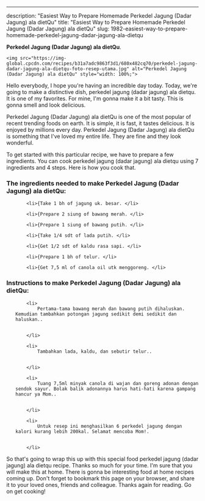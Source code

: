 ---
description: "Easiest Way to Prepare Homemade Perkedel Jagung (Dadar Jagung) ala dietQu"
title: "Easiest Way to Prepare Homemade Perkedel Jagung (Dadar Jagung) ala dietQu"
slug: 1982-easiest-way-to-prepare-homemade-perkedel-jagung-dadar-jagung-ala-dietqu

<p>
	<strong>Perkedel Jagung (Dadar Jagung) ala dietQu</strong>. 
	
</p>
<p>
	
	<img src="https://img-global.cpcdn.com/recipes/b31a7adc9863f3d1/680x482cq70/perkedel-jagung-dadar-jagung-ala-dietqu-foto-resep-utama.jpg" alt="Perkedel Jagung (Dadar Jagung) ala dietQu" style="width: 100%;">
	
	
</p>
<p>
	Hello everybody, I hope you're having an incredible day today. Today, we're going to make a distinctive dish, perkedel jagung (dadar jagung) ala dietqu. It is one of my favorites. For mine, I'm gonna make it a bit tasty. This is gonna smell and look delicious.
</p>
	
<p>
	Perkedel Jagung (Dadar Jagung) ala dietQu is one of the most popular of recent trending foods on earth. It is simple, it is fast, it tastes delicious. It is enjoyed by millions every day. Perkedel Jagung (Dadar Jagung) ala dietQu is something that I've loved my entire life. They are fine and they look wonderful.
</p>
<p>
	
</p>

<p>
To get started with this particular recipe, we have to prepare a few ingredients. You can cook perkedel jagung (dadar jagung) ala dietqu using 7 ingredients and 4 steps. Here is how you cook that.
</p>

<h3>The ingredients needed to make Perkedel Jagung (Dadar Jagung) ala dietQu:</h3>

<ol>
	
		<li>{Take 1 bh of jagung uk. besar. </li>
	
		<li>{Prepare 2 siung of bawang merah. </li>
	
		<li>{Prepare 1 siung of bawang putih. </li>
	
		<li>{Take 1/4 sdt of lada putih. </li>
	
		<li>{Get 1/2 sdt of kaldu rasa sapi. </li>
	
		<li>{Prepare 1 bh of telur. </li>
	
		<li>{Get 7,5 ml of canola oil utk menggoreng. </li>
	
</ol>
<p>
	
</p>

<h3>Instructions to make Perkedel Jagung (Dadar Jagung) ala dietQu:</h3>

<ol>
	
		<li>
			Pertama-tama bawang merah dan bawang putih dihaluskan. Kemudian tambahkan potongan jagung sedikit demi sedikit dan haluskan..
			
			
		</li>
	
		<li>
			Tambahkan lada, kaldu, dan sebutir telur..
			
			
		</li>
	
		<li>
			Tuang 7,5ml minyak canola di wajan dan goreng adonan dengan sendok sayur. Bolak balik adonannya harus hati-hati karena gampang hancur ya Mom..
			
			
		</li>
	
		<li>
			Untuk resep ini menghasilkan 6 perkedel jagung dengan kalori kurang lebih 200kal. Selamat mencoba Mom!.
			
			
		</li>
	
</ol>

<p>
	
</p>

<p>
	So that's going to wrap this up with this special food perkedel jagung (dadar jagung) ala dietqu recipe. Thanks so much for your time. I'm sure that you will make this at home. There is gonna be interesting food at home recipes coming up. Don't forget to bookmark this page on your browser, and share it to your loved ones, friends and colleague. Thanks again for reading. Go on get cooking!
</p>
